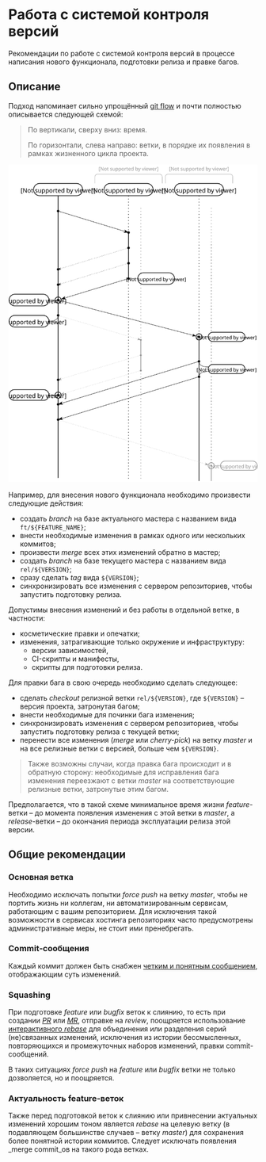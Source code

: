 # Работа с системой контроля версий

Рекомендации по работе с системой контроля версий в процессе написания нового функционала, подготовки релиза и правке багов.

## Описание

Подход напоминает сильно упрощённый [git flow](http://jeffkreeftmeijer.com/2010/why-arent-you-using-git-flow/) и почти полностью описывается следующей схемой:

> По вертикали, сверху вниз: время.
>
> По горизонтали, слева направо: ветки, в порядке их появления в рамках жизненного цикла проекта.

![Branching scheme](img/branching.svg)

Например, для внесения нового функционала необходимо произвести следующие действия:

 - создать _branch_ на базе актуального мастера с названием вида `ft/${FEATURE_NAME}`;
 - внести необходимые изменения в рамках одного или нескольких коммитов;
 - произвести _merge_ всех этих изменений обратно в мастер;
 - создать _branch_ на базе текущего мастера с названием вида `rel/${VERSION}`;
 - сразу сделать _tag_ вида `${VERSION}`;
 - синхронизировать все изменения с сервером репозиториев, чтобы запустить подготовку релиза.

Допустимы внесения изменений и без работы в отдельной ветке, в частности:

 - косметические правки и опечатки;
 - изменения, затрагивающие только окружение и инфраструктуру:
     - версии зависимостей,
     - CI-скрипты и манифесты,
     - скрипты для подготовки релиза.

Для правки бага в свою очередь необходимо сделать следующее:

 - сделать _checkout_ релизной ветки `rel/${VERSION}`, где `${VERSION}` – версия проекта, затронутая багом;
 - внести необходимые для починки бага изменения;
 - синхронизировать изменения с сервером репозиториев, чтобы запустить подготовку релиза с текущей ветки;
 - перенести все изменения (_merge_ или _cherry-pick_) на ветку _master_ и на все релизные ветки с версией, больше чем `${VERSION}`.

> Также возможны случаи, когда правка бага происходит и в обратную сторону: необходимые для исправления бага изменения переезжают с ветки _master_ на соответствующие релизные ветки, затронутые этим багом.

Предполагается, что в такой схеме минимальное время жизни _feature_-ветки – до момента появления изменения с этой ветки в _master_, а _release_-ветки – до окончания периода эксплуатации релиза этой версии.

## Общие рекомендации

### Основная ветка

Необходимо исключать попытки _force push_ на ветку _master_, чтобы не портить жизнь ни коллегам, ни автоматизированным сервисам, работающим с вашим репозиторием. Для исключения такой возможности в сервисах хостинга репозиториях часто предусмотрены административные меры, не стоит ими пренебрегать.

### Commit-сообщения

Каждый коммит должен быть снабжен [четким и понятным сообщением](http://chris.beams.io/posts/git-commit/), отображающим суть изменений.

### Squashing

При подготовке _feature_ или _bugfix_ веток к слиянию, то есть при создании [_PR_](https://help.github.com/articles/using-pull-requests/) или [_MR_](http://doc.gitlab.com/ce/api/merge_requests.html), отправке на _review_, поощряется использование [интерактивного _rebase_](https://git-scm.com/book/en/v2/Git-Tools-Rewriting-History) для объединения или разделения серий (не)связанных изменений, исключения из истории бессмысленных, повторяющихся и промежуточных наборов изменений, правки commit-сообщений.

В таких ситуациях _force push_ на _feature_ или _bugfix_ ветки не только дозволяется, но и поощряется.

### Актуальность feature-веток

Также перед подготовкой веток к слиянию или привнесении актуальных изменений хорошим тоном является _rebase_ на целевую ветку (в подавляющем большинстве случаев – ветку _master_) для сохранения более понятной истории коммитов. Следует исключать появления _merge commit_ов на такого рода ветках.
